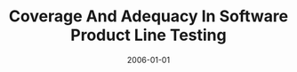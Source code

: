 ---
title: "Coverage And Adequacy In Software Product Line Testing"
date: 2006-01-01
venue: "Proceedings of the 2006 Workshop on Role of Software Architecture for Testing and Analysis, held in conjunction with the ACM SIGSOFT International Symposium on Software Testing and Analysis (ISSTA 2006), ROSATEA 2006, Portland, Maine, USA, July 17-20, 2006"
paperurl: https://doi.org/10.1145/1147249.1147257
authors: "Myra B Cohen, Matthew B Dwyer and Jiangfan Shi"
awards: ""
---